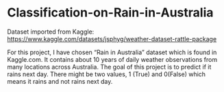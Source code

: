 # Classification-on-Rain-in-Australia
Dataset imported from Kaggle:
https://www.kaggle.com/datasets/jsphyg/weather-dataset-rattle-package


For this project, I have chosen “Rain in Australia” dataset which is found in Kaggle.com. 
It contains about 10 years of daily weather observations from many locations across Australia. 
The goal of this project is to predict if it rains next day. There might be two values, 
1 (True) and 0(False) which means it rains and not rains next day.
